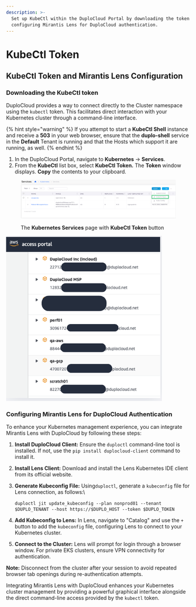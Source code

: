 ```yaml
---
description: >-
  Set up KubeCtl within the DuploCloud Portal by downloading the token and
  configuring Mirantis Lens for DuploCloud authentication.
---
```


# KubeCtl Token

## KubeCtl Token and Mirantis Lens Configuration

### Downloading the KubeCtl token

DuploCloud provides a way to connect directly to the Cluster namespace using the `kubectl` token. This facilitates direct interaction with your Kubernetes cluster through a command-line interface.

{% hint style="warning" %}
If you attempt to start a **KubeCtl Shell** instance and receive a **503** in your web browser, ensure that the **duplo-shell** service in the **Default** Tenant is running and that the Hosts which support it are running, as well.
{% endhint %}

1. In the DuploCloud Portal, navigate to **Kubernetes** -> **Services**.
2. From the **KubeCtl** list box, select **KubeCtl Token.** The **Token** window displays. **Copy** the contents to your clipboard.

<figure><img src="../../.gitbook/assets/Screenshot (349).png" alt=""><figcaption><p>The <strong>Kubernetes Services</strong> page with <strong>KubeCtl Token</strong> button</p></figcaption></figure>

<div align="left">

<img src="../../.gitbook/assets/image (1) (3).png" alt="Token window with kubectl commands for creating token">

</div>

### Configuring Mirantis Lens for DuploCloud Authentication

To enhance your Kubernetes management experience, you can integrate Mirantis Lens with DuploCloud by following these steps:

1. **Install DuploCloud Client:** Ensure the `duploctl` command-line tool is installed. If not, use the `pip install duplocloud-client` command to install it.
2. **Install Lens Client:** Download and install the Lens Kubernetes IDE client from its official website.
3.  **Generate Kubeconfig File:** Using`duploctl`, generate a `kubeconfig` file for Lens connection, as follows:\


    ```
    duploctl jit update_kubeconfig --plan nonprod01 --tenant $DUPLO_TENANT --host https://$DUPLO_HOST --token $DUPLO_TOKEN
    ```
4. **Add Kubeconfig to Lens:** In Lens, navigate to "Catalog" and use the `+` button to add the `kubeconfig` file, configuring Lens to connect to your Kubernetes cluster.
5. **Connect to the Cluster:** Lens will prompt for login through a browser window. For private EKS clusters, ensure VPN connectivity for authentication.

**Note:** Disconnect from the cluster after your session to avoid repeated browser tab openings during re-authentication attempts.

Integrating Mirantis Lens with DuploCloud enhances your Kubernetes cluster management by providing a powerful graphical interface alongside the direct command-line access provided by the `kubectl` token.
